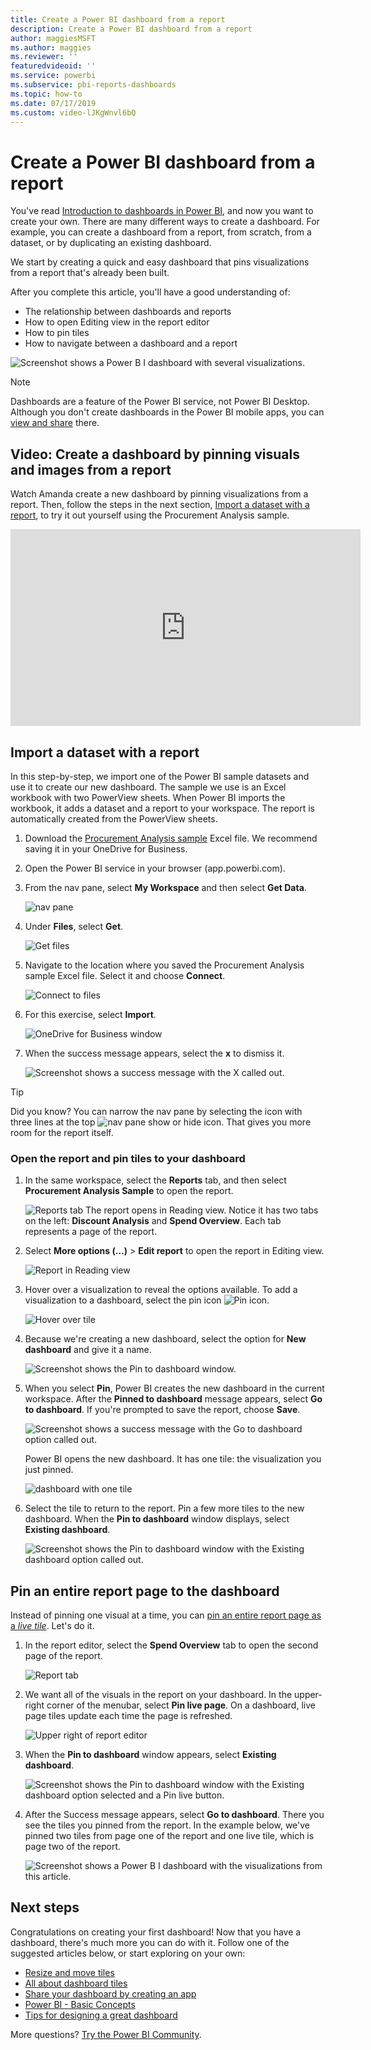 ```yaml
---
title: Create a Power BI dashboard from a report
description: Create a Power BI dashboard from a report
author: maggiesMSFT
ms.author: maggies
ms.reviewer: ''
featuredvideoid: ''
ms.service: powerbi
ms.subservice: pbi-reports-dashboards
ms.topic: how-to
ms.date: 07/17/2019
ms.custom: video-lJKgWnvl6bQ
---
```

# Create a Power BI dashboard from a report
You've read [Introduction to dashboards in Power BI](service-dashboards.md), and now you want to create your own. There are many different ways to create a dashboard. For example, you can create a dashboard from a report, from scratch, from a dataset, or by duplicating an existing dashboard.  

We start by creating a quick and easy dashboard that pins visualizations from a report that's already been built. 

After you complete this article, you'll have a good understanding of:
- The relationship between dashboards and reports
- How to open Editing view in the report editor
- How to pin tiles 
- How to navigate between a dashboard and a report 
 
![Screenshot shows a Power B I dashboard with several visualizations.](media/service-dashboard-create/power-bi-completed-dashboard-small.png)

> [!NOTE] 
> Dashboards are a feature of the Power BI service, not Power BI Desktop. Although you don't create dashboards in the Power BI mobile apps, you can [view and share](../consumer/mobile/mobile-apps-view-dashboard.md) there.
>
> 

## Video: Create a dashboard by pinning visuals and images from a report
Watch Amanda create a new dashboard by pinning visualizations from a report. Then, follow the steps in the next section, [Import a dataset with a report](#import-a-dataset-with-a-report), to try it out yourself using the Procurement Analysis sample.
    

<iframe width="560" height="315" src="https://www.youtube.com/embed/lJKgWnvl6bQ" frameborder="0" allowfullscreen></iframe>

## Import a dataset with a report
In this step-by-step, we import one of the Power BI sample datasets and use it to create our new dashboard. The sample we use is an Excel workbook with two PowerView sheets. When Power BI imports the workbook, it adds a dataset and a report to your workspace. The report is automatically created from the PowerView sheets.

1. Download the [Procurement Analysis sample](https://go.microsoft.com/fwlink/?LinkId=529784) Excel file. We recommend saving it in your OneDrive for Business.
2. Open the Power BI service in your browser (app.powerbi.com).
3. From the nav pane, select **My Workspace** and then select **Get Data**.

    ![nav pane](media/service-dashboard-create/power-bi-get-data-new-look.png)
5. Under **Files**, select **Get**.

   ![Get files](media/service-dashboard-create/power-bi-select-files.png)
6. Navigate to the location where you saved the Procurement Analysis sample Excel file. Select it and choose **Connect**.

   ![Connect to files](media/service-dashboard-create/power-bi-connectnew.png)
7. For this exercise, select **Import**.

    ![OneDrive for Business window](media/service-dashboard-create/power-bi-import.png)
8. When the success message appears, select the **x** to dismiss it.

   ![Screenshot shows a success message with the X called out.](media/service-dashboard-create/power-bi-view-datasetnew.png)

> [!TIP]
> Did you know? You can narrow the nav pane by selecting the icon with three lines at the top ![nav pane show or hide icon](media/service-dashboard-create/power-bi-new-look-hide-nav-pane.png). That gives you more room for the report itself.

### Open the report and pin tiles to your dashboard
1. In the same workspace, select the **Reports** tab, and then select **Procurement Analysis Sample** to open the report.

    ![Reports tab](media/service-dashboard-create/power-bi-reports.png)
    The report opens in Reading view. Notice it has two tabs on the left: **Discount Analysis** and **Spend Overview**. Each tab represents a page of the report.

2. Select **More options (...)** > **Edit report** to open the report in Editing view.

    ![Report in Reading view](media/service-dashboard-create/power-bi-reading-view.png)
3. Hover over a visualization to reveal the options available. To add a visualization to a dashboard, select the pin icon ![Pin icon](media/service-dashboard-create/power-bi-pin-icon.png).

    ![Hover over tile](media/service-dashboard-create/power-bi-hover.png)
4. Because we're creating a new dashboard, select the option for **New dashboard** and give it a name.

    ![Screenshot shows the Pin to dashboard window.](media/service-dashboard-create/power-bi-pin-tile.png)
5. When you select **Pin**, Power BI creates the new dashboard in the current workspace. After the **Pinned to dashboard** message appears, select **Go to dashboard**. If you're prompted to save the report, choose **Save**.

    ![Screenshot shows a success message with the Go to dashboard option called out.](media/service-dashboard-create/power-bi-pin-success.png)

    Power BI opens the new dashboard. It has one tile: the visualization you just pinned.

   ![dashboard with one tile](media/service-dashboard-create/power-bi-pinned.png)
7. Select the tile to return to the report. Pin a few more tiles to the new dashboard. When the **Pin to dashboard** window displays, select **Existing dashboard**.  

   ![Screenshot shows the Pin to dashboard window with the Existing dashboard option called out.](media/service-dashboard-create/power-bi-existing-dashboard.png)

## Pin an entire report page to the dashboard
Instead of pinning one visual at a time, you can [pin an entire report page as a *live tile*](service-dashboard-pin-live-tile-from-report.md). Let's do it.

1. In the report editor, select the **Spend Overview** tab to open the second page of the report.

   ![Report tab](media/service-dashboard-create/power-bi-page-tab.png)

2. We want all of the visuals in the report on your dashboard. In the upper-right corner of the menubar, select **Pin live page**. On a dashboard, live page tiles update each time the page is refreshed.

   ![Upper right of report editor](media/service-dashboard-create/power-bi-pin-live.png)

3. When the **Pin to dashboard** window appears, select **Existing dashboard**.

   ![Screenshot shows the Pin to dashboard window with the Existing dashboard option selected and a Pin live button.](media/service-dashboard-create/power-bi-pin-live2.png)

4. After the Success message appears, select **Go to dashboard**. There you see the tiles you pinned from the report. In the example below, we've pinned two tiles from page one of the report and one live tile, which is page two of the report.

   ![Screenshot shows a Power B I dashboard with the visualizations from this article.](media/service-dashboard-create/power-bi-dashboard.png)

## Next steps
Congratulations on creating your first dashboard! Now that you have a dashboard, there's much more you can do with it. Follow one of the suggested articles below, or start exploring on your own: 

* [Resize and move tiles](service-dashboard-edit-tile.md)
* [All about dashboard tiles](service-dashboard-tiles.md)
* [Share your dashboard by creating an app](../collaborate-share/service-create-workspaces.md)
* [Power BI - Basic Concepts](../fundamentals/service-basic-concepts.md)
* [Tips for designing a great dashboard](service-dashboards-design-tips.md)

More questions? [Try the Power BI Community](https://community.powerbi.com/).
